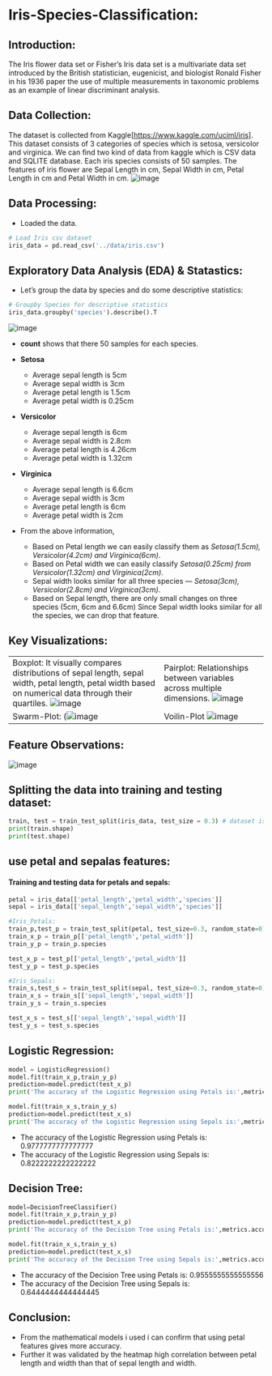 # Iris-Species-Classification:

## Introduction:
The Iris flower data set or Fisher’s Iris data set is a multivariate data set introduced by the British statistician, eugenicist, and biologist Ronald Fisher in his 1936 paper the use of multiple measurements in taxonomic problems as an example of linear discriminant analysis.

## Data Collection:
The dataset is collected from Kaggle[https://www.kaggle.com/uciml/iris].
This dataset consists of 3 categories of species which is setosa, versicolor and virginica.
We can find two kind of data from kaggle which is CSV data and SQLITE database.
Each iris species consists of 50 samples.
The features of iris flower are Sepal Length in cm, Sepal Width in cm, Petal Length in cm and Petal Width in cm.
![image](https://github.com/DA-Atharv/Iris_Species_Classification/assets/159448408/3a451bf4-c937-4b84-b059-1074151aa112)

## Data Processing:
- Loaded the data.
```python
# Load Iris csv dataset
iris_data = pd.read_csv('../data/iris.csv')
```
## Exploratory Data Analysis (EDA) & Statastics:
- Let’s group the data by species and do some descriptive statistics:
```python
# Groupby Species for descriptive statistics
iris_data.groupby('species').describe().T
```
![image](https://github.com/DA-Atharv/Iris_Species_Classification/assets/159448408/ebcf5c1c-49d4-4f90-a526-838bce3ce054)
- **count** shows that there 50 samples for each species.
- **Setosa**
  - Average sepal length is 5cm
  - Average sepal width is 3cm
  - Average petal length is 1.5cm
  - Average petal width is 0.25cm
- **Versicolor**
  - Average sepal length is 6cm
  - Average sepal width is 2.8cm
  - Average petal length is 4.26cm
  - Average petal width is 1.32cm
- **Virginica**
  - Average sepal length is 6.6cm
  - Average sepal width is 3cm
  - Average petal length is 6cm
  - Average petal width is 2cm

- From the above information,
  - Based on Petal length we can easily classify them as *Setosa(1.5cm), Versicolor(4.2cm) and Virginica(6cm)*.
  - Based on Petal width we can easily classify *Setosa(0.25cm) from Versicolor(1.32cm) and Virginica(2cm)*.
  - Sepal width looks similar for all three species — *Setosa(3cm), Versicolor(2.8cm) and Virginica(3cm)*.
  - Based on Sepal length, there are only small changes on three species (5cm, 6cm and 6.6cm)
Since Sepal width looks similar for all the species, we can drop that feature.
## Key Visualizations:
|                           |                           |
|---------------------------|---------------------------|
| Boxplot: It visually compares distributions of sepal length, sepal width, petal length, petal width based on numerical data through their quartiles. ![image](https://github.com/DA-Atharv/Iris-Species-Classification-and-Model-Evaluation/assets/159448408/c2b1caa8-5125-4850-bfd4-e39b1feeabe9) | Pairplot: Relationships between variables across multiple dimensions. ![image](https://github.com/DA-Atharv/Iris-Species-Classification-and-Model-Evaluation/assets/159448408/bd6c1aaf-3e87-4776-8394-cd84917d2ff4) 
| Swarm-Plot: (![image](https://github.com/DA-Atharv/Iris-Species-Classification-and-Model-Evaluation/assets/159448408/eec6d04d-05a1-4e5a-8570-882f0fde13ad) | Voilin-Plot ![image](https://github.com/DA-Atharv/Iris-Species-Classification-and-Model-Evaluation/assets/159448408/d9ab3196-dc8d-449b-b628-4bcd3bd50741) | 
## Feature Observations:
![image](https://github.com/DA-Atharv/Iris-Species-Prediction-Model-Evaluation/assets/159448408/8b2d33e5-dfec-4ac3-ba64-4ab3120c8669)

## Splitting the data into training and testing dataset:
```python
train, test = train_test_split(iris_data, test_size = 0.3) # dataset is split into 70% training and 30% testing
print(train.shape)
print(test.shape)
```
## use petal and sepalas features:
#### Training and testing data for petals and sepals:
```python
petal = iris_data[['petal_length','petal_width','species']]
sepal = iris_data[['sepal_length','sepal_width','species']]

#Iris_Petals:
train_p,test_p = train_test_split(petal, test_size=0.3, random_state=0) 
train_x_p = train_p[['petal_length','petal_width']]
train_y_p = train_p.species

test_x_p = test_p[['petal_length','petal_width']]
test_y_p = test_p.species

#Iris_Sepals:
train_s,test_s = train_test_split(sepal, test_size=0.3, random_state=0) #sepals
train_x_s = train_s[['sepal_length','sepal_width']]
train_y_s = train_s.species

test_x_s = test_s[['sepal_length','sepal_width']]
test_y_s = test_s.species
```
## Logistic Regression:
```python
model = LogisticRegression()
model.fit(train_x_p,train_y_p) 
prediction=model.predict(test_x_p) 
print('The accuracy of the Logistic Regression using Petals is:',metrics.accuracy_score(prediction,test_y_p))

model.fit(train_x_s,train_y_s) 
prediction=model.predict(test_x_s) 
print('The accuracy of the Logistic Regression using Sepals is:',metrics.accuracy_score(prediction,test_y_s))
```
+ The accuracy of the Logistic Regression using Petals is: 0.9777777777777777
+ The accuracy of the Logistic Regression using Sepals is: 0.8222222222222222
## Decision Tree: 
```python
model=DecisionTreeClassifier()
model.fit(train_x_p,train_y_p) 
prediction=model.predict(test_x_p) 
print('The accuracy of the Decision Tree using Petals is:',metrics.accuracy_score(prediction,test_y_p))

model.fit(train_x_s,train_y_s) 
prediction=model.predict(test_x_s) 
print('The accuracy of the Decision Tree using Sepals is:',metrics.accuracy_score(prediction,test_y_s))
```
+ The accuracy of the Decision Tree using Petals is: 0.9555555555555556
+ The accuracy of the Decision Tree using Sepals is: 0.6444444444444445
## Conclusion:
+ From the mathematical models i used i can confirm that using petal features gives more accuracy.
+ Further it was validated by the heatmap high correlation between petal length and width than that of sepal length and width. 
